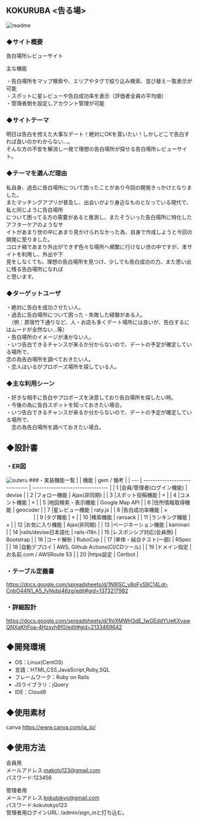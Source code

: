 ## KOKURUBA <告る場>

![readme](https://user-images.githubusercontent.com/94063037/168276636-f3924304-9f04-48af-8031-1956e496db62.gif)

### ◆サイト概要
告白場所レビューサイト</br>

主な機能</br>

・告白場所をマップ検索や、エリアやタグで絞り込み検索、並び替え一覧表示が可能</br>
・スポットに星レビューや告白成功率を表示（評価者全員の平均値）</br>
・管理者側を設定しアカウント管理が可能

### ◆サイトテーマ
明日は告白を控えた大事なデート！絶対にOKを貰いたい！しかしどこで告白すれば良いのかわからない…。</br>
そんな方の不安を解消し一発で理想の告白場所が探せる告白場所レビューサイト。

### ◆テーマを選んだ理由
私自身、過去に告白場所について困ったことがあり今回の開発きっかけとなりました。</br>
またマッチングアプリが普及し、出会いがより身近なものとなっている現代で、私と同じように告白場所</br>
について困ってる方の需要があると推測し、またそういった告白場所に特化したアフターケアのようなサ</br>
イトがあまり世の中にあまり見かけられなかった為、自身で作成しようと今回の開発に至りました。</br>
コロナ禍であまり外出ができず色々な場所へ頻繁に行けない世の中ですが、本サイトを利用し、外出や下</br>
見をしなくても、理想の告白場所を見つけ、少しでも告白成功の力、また思い出に残る告白場所になれば</br>
と思います。

### ◆ターゲットユーザ
・絶対に告白を成功させたい人。</br>
・過去に告白場所について困った・失敗した経験がある人。</br>
　（例：原宿竹下通りなど、人・お店も多くデート場所には良いが、告白するにはムードが全然ない…等）</br>
・告白場所のイメージが湧かない人。</br>
・いつ告白できるチャンスが来るか分からないので、デートの予定が確定している場所で、</br>
  念の為告白場所を調べておきたい人。</br>
・恋人はいるがプロポーズ場所を探している人。

### ◆主な利用シーン
・好きな相手に告白やプロポーズを決意しており告白場所を探したい時。</br>
・今後の為に告白スポットを知っておきたい場合。</br>
・いつ告白できるチャンスが来るか分からないので、デートの予定が確定している場所で、</br>
　念の為告白場所を調べておきたい場合。

## ◆設計書
### ・ER図
![suteru](https://user-images.githubusercontent.com/94063037/168416198-66ff953a-1e71-4087-9fc8-cc19eddf53c8.png)
###・実装機能一覧
|     | 機能                          |  gem / 備考                      |
| --- | ----------------------------- | -------------------------------- |
|  1  |会員/管理者(ログイン機能)      | devise                           |
|  2  |フォロー機能                   | Ajax(非同期)                     |
|  3  |スポット投稿機能               | ×                                |
|  4  |コメント機能                   | ×                                |
|  5  |地図検索・表示機能             | Google Map API                   |
|  6  |住所情報取得機能               | geocoder                         |
|  7  |星レビュー機能                 | raty.js                          |
|  8  |告白成功率機能                 | × 　　　　　                     |
|  9  |タグ機能                       | ×                                |
|  10 |検索機能                       | ransack                          |
|  11 |ランキング機能                 | ×                                |
|  12 |お気に入り機能                 | Ajax(非同期)                     |
|  13 |ページネーション機能           | kaminari                         |
|  14 |rails/devise日本語化           | rails-i18n                       |
|  15 |レスポンシブ対応(会員側)       | Bootstrap                        |
|  16 |コード解析                     | RuboCop                          |
|  17 |単体・結合テスト(一部)	      | RSpec                            |
|  18 |自動デプロイ                   | AWS, Github Actions(CI/CDツール) |
|  19 |ドメイン指定                   | お名前.com / AWSRoute 53         |
|  20 |https設定                      | Certbot                          |

### ・テーブル定義書
https://docs.google.com/spreadsheets/d/1N9lSC_y8pFyS9C14Lqt-CnbO44N1_A5_fyNidsl46zg/edit#gid=1373217982
### ・詳細設計
https://docs.google.com/spreadsheets/d/1htXMWH3dE_1wGEddYUeKXyawQNXqKhFoa-4Hzsyh8f0/edit#gid=2133469642

## ◆開発環境
- OS：Linux(CentOS)
- 言語：HTML,CSS,JavaScript,Ruby,SQL
- フレームワーク：Ruby on Rails
- JSライブラリ：jQuery
- IDE：Cloud9

## ◆使用素材
canva https://www.canva.com/ja_jp/

## ◆使用方法
会員用</br>
メールアドレス:makoto123@gmail.com</br>
パスワード:123456</br>

管理者用</br>
メールアドレス:kokutokyo@gmail.com</br>
パスワード:kokutokyo123</br>
管理者用ログインURL: /admin/sign_inと打ち込む。